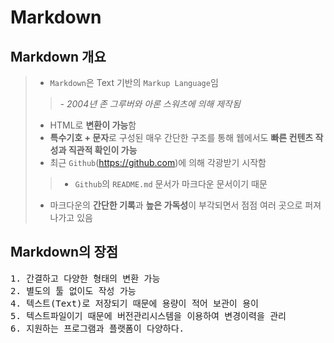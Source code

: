 <h1> Markdown </h1>

<h2> Markdown 개요 </h2>

> - `Markdown`은 Text 기반의 `Markup Language`임
>> *- 2004년 존 그루버와 아론 스워츠에 의해 제작됨*
> -  HTML로 **변환이 가능**함
> - **특수기호 + 문자**로 구성된 매우 간단한 구조를 통해 웹에서도 **빠른 컨텐츠 작성과 직관적 확인이 가능**
> - 최근 `Github`(https://github.com)에 의해 각광받기 시작함
>> - `Github`의 `README.md` 문서가 마크다운 문서이기 때문
> - 마크다운의 **간단한 기록**과 **높은 가독성**이 부각되면서 점점 여러 곳으로 퍼져나가고 있음

<h2> Markdown의 장점 </h2>

<pre>
1. 간결하고 다양한 형태의 변환 가능
2. 별도의 툴 없이도 작성 가능
4. 텍스트(Text)로 저장되기 때문에 용량이 적어 보관이 용이
5. 텍스트파일이기 때문에 버전관리시스템을 이용하여 변경이력을 관리 
6. 지원하는 프로그램과 플랫폼이 다양하다.
</pre>
